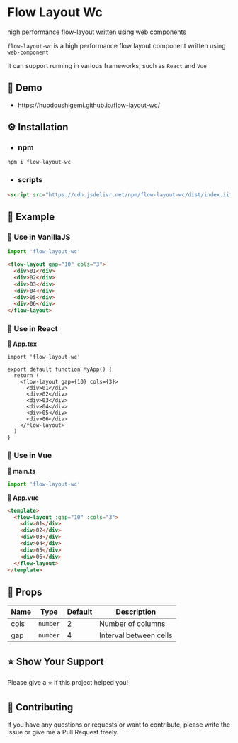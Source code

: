 # Flow Layout Wc

high performance flow-layout written using web components

`flow-layout-wc` is a high performance flow layout component written using `web-component`

It can support running in various frameworks, such as `React` and `Vue`

## 🌈 Demo

- https://huodoushigemi.github.io/flow-layout-wc/

## ⚙️ Installation

- ### npm

```shell
npm i flow-layout-wc
```

- ### scripts

```html
<script src="https://cdn.jsdelivr.net/npm/flow-layout-wc/dist/index.iife.js"></script>
```

## 🦄 Example

### 🐔 Use in VanillaJS

```js
import 'flow-layout-wc'
```

```html
<flow-layout gap="10" cols="3">
  <div>01</div>
  <div>02</div>
  <div>03</div>
  <div>04</div>
  <div>05</div>
  <div>06</div>
</flow-layout>
```

### 🐔 Use in React

**📄 App.tsx**

```tsx
import 'flow-layout-wc'

export default function MyApp() {
  return (
    <flow-layout gap={10} cols={3}>
      <div>01</div>
      <div>02</div>
      <div>03</div>
      <div>04</div>
      <div>05</div>
      <div>06</div>
    </flow-layout>
  )
}
```

### 🐔 Use in Vue

**📄 main.ts**
```js
import 'flow-layout-wc'
```

**📄 App.vue**

```html
<template>
  <flow-layout :gap="10" :cols="3">
    <div>01</div>
    <div>02</div>
    <div>03</div>
    <div>04</div>
    <div>05</div>
    <div>06</div>
  </flow-layout>
</template>
```

## 📄 Props

| Name | Type     | Default | Description            |
| ---- | -------- | ------- | ---------------------- |
| cols | `number` | 2       | Number of columns      |
| gap  | `number` | 4       | Interval between cells |

## ⭐️ Show Your Support

Please give a ⭐️ if this project helped you!

## 👏 Contributing

If you have any questions or requests or want to contribute, please write the issue or give me a Pull Request freely.

